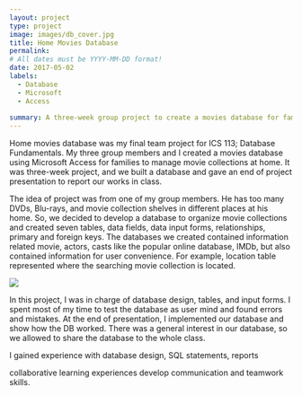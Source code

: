 ```yaml
---
layout: project
type: project
image: images/db_cover.jpg
title: Home Movies Database
permalink: 
# All dates must be YYYY-MM-DD format!
date: 2017-05-02
labels:
  - Database
  - Microsoft
  - Access
  
summary: A three-week group project to create a movies database for families to manage movie collections at home.
---
```


Home movies database was my final team project for ICS 113; Database Fundamentals. My three group members and I created a movies database using Microsoft Access for families to manage movie collections at home. It was three-week project, and we built a database and gave an end of project presentation to report our works in class.

The idea of project was from one of my group members. He has too many DVDs, Blu-rays, and movie collection shelves in different places at his home. So, we decided to develop a database to organize movie collections and created seven tables, data fields, data input forms, relationships, primary and foreign keys. The databases we created contained information related movie, actors, casts like the popular online database, IMDb, but also contained information for user convenience. For example, location table represented where the searching movie collection is located. 


<img class="ui image" src="{{ site.baseurl }}/images/db_diagram.jpg">


In this project, I was in charge of database design, tables, and input forms. I spent most of my time to test the database as user mind and found errors and mistakes. At the end of presentation, I implemented our database and show how the DB worked. There was a general interest in our database, so we allowed to share the database to the whole class. 


I gained experience with database design, SQL statements, reports

collaborative learning experiences  develop communication and teamwork skills.
